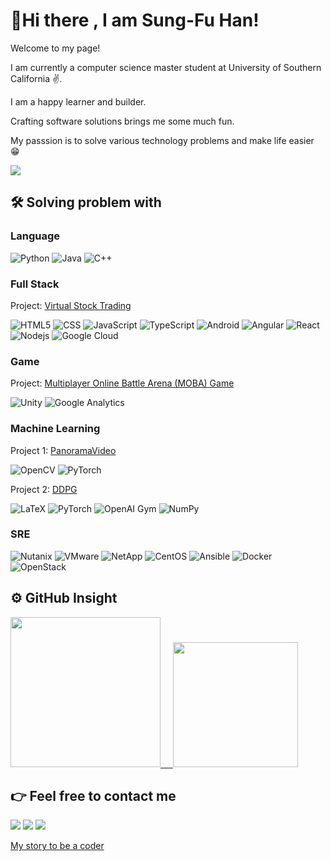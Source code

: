 
<!--
**wallinslax/wallinslax** is a ✨ _special_ ✨ repository because its `README.md` (this file) appears on your GitHub profile.

Here are some ideas to get you started:

- 🔭 I’m currently working on ...
- 🌱 I’m currently learning ...
- 👯 I’m looking to collaborate on ...
- 🤔 I’m looking for help with ...
- 💬 Ask me about ...
- 📫 How to reach me: ...
- 😄 Pronouns: ...
- ⚡ Fun fact: ...
&nbsp;
-->


# 👋Hi there , I am Sung-Fu Han!

Welcome to my page!

I am currently a computer science master student at University of Southern California ✌️. 

I am a happy learner and builder.

Crafting software solutions brings me some much fun.

My passsion is to solve various technology problems and make life easier :grin:

<img src="https://komarev.com/ghpvc/?username=wallinslax&color=blueviolet&style=flat">


## 🛠 Solving problem with
### Language
![Python](http://img.shields.io/badge/-Python-3776AB?style=for-the-badge&logo=python&logoColor=ffffff)
![Java](https://img.shields.io/badge/Java-ED8B00?style=for-the-badge&logo=java&logoColor=white)
![C++](https://img.shields.io/badge/C%2B%2B-00599C?style=for-the-badge&logo=c%2B%2B&logoColor=white)

### Full Stack
Project: [Virtual Stock Trading](https://github.com/wallinslax/Virtual-Stock-Trading)

![HTML5](https://img.shields.io/badge/HTML5-E34F26?style=for-the-badge&logo=html5&logoColor=white)
![CSS](https://img.shields.io/badge/CSS3-1572B6?style=for-the-badge&logo=css3&logoColor=white)
![JavaScript](https://img.shields.io/badge/JavaScript-323330?style=for-the-badge&logo=javascript&logoColor=F7DF1E)
![TypeScript](https://img.shields.io/badge/TypeScript-007ACC?style=for-the-badge&logo=typescript&logoColor=white)
![Android](https://img.shields.io/badge/Android-3DDC84?style=for-the-badge&logo=android&logoColor=white)
![Angular](https://img.shields.io/badge/Angular-DD0031?style=for-the-badge&logo=angular&logoColor=white)
![React](https://img.shields.io/badge/React-20232A?style=for-the-badge&logo=react&logoColor=61DAFB)
![Nodejs](https://img.shields.io/badge/-Nodejs-339933?style=for-the-badge&logo=Node.js&logoColor=ffffff)
![Google Cloud](https://img.shields.io/static/v1?style=for-the-badge&message=Google+Cloud&color=4285F4&logo=Google+Cloud&logoColor=FFFFFF&label=)

### Game
Project: [Multiplayer Online Battle Arena (MOBA) Game](https://github.com/DaydreamUSC/ElementalWar)

![Unity](https://img.shields.io/badge/Unity-100000?style=for-the-badge&logo=unity&logoColor=white)
![Google Analytics](https://img.shields.io/badge/Google%20Analytics-E37400?style=for-the-badge&logo=google%20analytics&logoColor=white)

### Machine Learning
Project 1: [PanoramaVideo](https://github.com/wallinslax/PanoramaVideo)

![OpenCV](https://img.shields.io/badge/opencv-%23white.svg?style=for-the-badge&logo=opencv&logoColor=white)
![PyTorch](https://img.shields.io/badge/PyTorch-%23EE4C2C.svg?style=for-the-badge&logo=PyTorch&logoColor=white)

Project 2: [DDPG](https://github.com/wallinslax/CellFreeCLCA_RL)

![LaTeX](https://img.shields.io/badge/latex-%23008080.svg?style=for-the-badge&logo=latex&logoColor=white)
![PyTorch](https://img.shields.io/badge/PyTorch-%23EE4C2C.svg?style=for-the-badge&logo=PyTorch&logoColor=white)
![OpenAI Gym](https://img.shields.io/static/v1?style=for-the-badge&message=OpenAI+Gym&color=0081A5&logo=OpenAI+Gym&logoColor=FFFFFF&label=)
![NumPy](https://img.shields.io/badge/numpy-%23013243.svg?style=for-the-badge&logo=numpy&logoColor=white)

### SRE
![Nutanix](https://img.shields.io/static/v1?style=for-the-badge&message=Nutanix&color=024DA1&logo=Nutanix&logoColor=FFFFFF&label=)
![VMware](https://img.shields.io/static/v1?style=for-the-badge&message=VMware&color=607078&logo=VMware&logoColor=FFFFFF&label=)
![NetApp](https://img.shields.io/static/v1?style=for-the-badge&message=NetApp&color=0067C5&logo=NetApp&logoColor=FFFFFF&label=)
![CentOS](https://img.shields.io/static/v1?style=for-the-badge&message=CentOS&color=262577&logo=CentOS&logoColor=FFFFFF&label=)
![Ansible](https://img.shields.io/static/v1?style=for-the-badge&message=Ansible&color=EE0000&logo=Ansible&logoColor=FFFFFF&label=)
![Docker](https://img.shields.io/static/v1?style=for-the-badge&message=Docker&color=2496ED&logo=Docker&logoColor=FFFFFF&label=)
![OpenStack](https://img.shields.io/static/v1?style=for-the-badge&message=OpenStack&color=ED1944&logo=OpenStack&logoColor=FFFFFF&label=)

[icons]: (https://github.com/alexandresanlim/Badges4-README.md-Profile#readme)

## ⚙️ GitHub Insight
<a href="https://github.com/ChiaHaoChangTw?tab=repositories">
  <img height="240" src="https://github-readme-stats.vercel.app/api/top-langs/?username=wallinslax&theme=swift">
  &nbsp;&nbsp;&nbsp;
  <img height="200" src="https://github-readme-stats.vercel.app/api?username=wallinslax&theme=swift">
</a>

[GitHub stats]: (https://github.com/anuraghazra/github-readme-stats)

## :point_right: Feel free to contact me
<a href="mailto:sfhan@usc.edu"><img src="https://img.shields.io/badge/-sfhan@usc.edu-D14836?style=flat&logo=Gmail&logoColor=white"/></a>
<a href="https://linkedin.com/in/sungfuhan"><img src="https://img.shields.io/badge/-Sung Fu Han-0077B5?style=flat&logo=Linkedin&logoColor=white"/></a>
<a href="https://facebook.com/wallinslax"><img src="https://img.shields.io/badge/-Sung Fu Han-1877F2?style=flat&logo=Facebook&logoColor=white"/></a>

[My story to be a coder](https://www.linkedin.com/posts/sungfuhan_i-would-like-to-share-the-story-why-i-want-activity-6843957426618810368-wV0Q?utm_source=share&utm_medium=member_desktop)
